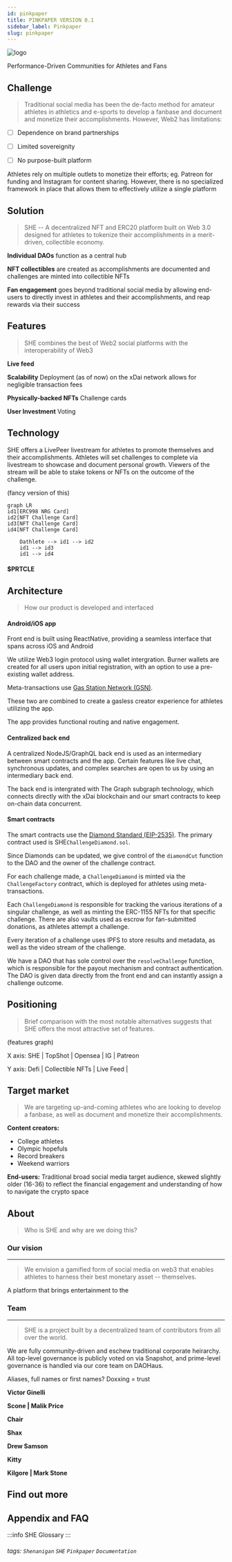 ```yaml
---
id: pinkpaper
title: PINKPAPER VERSION 0.1
sidebar_label: Pinkpaper
slug: pinkpaper
---
```


![logo](https://i.imgur.com/mKeBfHq.png)


Performance-Driven Communities for Athletes and Fans

## Challenge

>Traditional social media has been the de-facto method for amateur athletes in athletics and e-sports to develop a fanbase and document and monetize their accomplishments. However, Web2 has limitations:

- [ ] Dependence on brand partnerships
- [ ] Limited sovereignity
- [ ] No purpose-built platform
        
        
Athletes rely on multiple outlets to monetize their efforts; eg. Patreon for funding and Instagram for content sharing. However, there is no specialized framework in place that allows them to effectively utilize a single platform 


Solution
---
>SHE --  A decentralized NFT and ERC20 platform built on Web 3.0 designed for athletes to tokenize their accomplishments in a merit-driven, collectible economy. 

**Individual DAOs** function as a central hub

**NFT collectibles** are created as accomplishments are documented and challenges are minted into collectible NFTs

**Fan engagement** goes beyond traditional social media by allowing end-users to directly invest in athletes and their accomplishments, and reap rewards via their success


Features
---
>SHE combines the best of Web2 social platforms with the interoperability of Web3

**Live feed**

**Scalability**
Deployment (as of now) on the xDai network allows for negligible transaction fees 

**Physically-backed NFTs**
Challenge cards

**User Investment**
Voting



Technology
---


SHE offers a LivePeer livestream for athletes to promote themselves and their accomplishments. Athletes will set challenges to complete via livestream to showcase and document personal growth. Viewers of the stream will be able to stake tokens or NFTs on the outcome of the challenge.

(fancy version of this)
```mermaid
graph LR
id1[ERC998 NRG Card]
id2[NFT Challenge Card]
id3[NFT Challenge Card]
id4[NFT Challenge Card]

    Dathlete --> id1 --> id2
    id1 --> id3
    id1 --> id4

```

#### $PRTCLE


Architecture
---
>How our product is developed and interfaced

#### Android/iOS app
Front end is built using ReactNative, providing a seamless interface that spans across iOS and Android

We utilize Web3 login protocol using wallet intergration. Burner wallets are created for all users upon initial registration, with an option to use a pre-existing wallet address. 

Meta-transactions use [Gas Station Network (GSN)]([https://](https://docs.opengsn.org/)).

These two are combined to create a gasless creator experience for athletes utilizing the app.

The app provides functional routing and native engagement. 


#### Centralized back end

A centralized NodeJS/GraphQL back end is used as an intermediary between smart contracts and the app. Certain features like live chat, synchronous updates, and complex searches are open to us by using an intermediary back end.

The back end is intergrated with The Graph subgraph technology, which connects directly with the xDai blockchain and our smart contracts to keep on-chain data concurrent.


#### Smart contracts

The smart contracts use the [Diamond Standard (EIP-2535)](https://eips.ethereum.org/EIPS/eip-2535). The primary contract used is  SHE`ChallengeDiamond.sol`.

Since Diamonds can be updated, we give control of the `diamondCut` function to the DAO and the owner of the challenge contract.

For each challenge made, a `ChallengeDiamond` is minted via the `ChallengeFactory` contract, which is deployed for athletes using meta-transactions.

Each `ChallengeDiamond` is responsible for tracking the various iterations of a singular challenge, as well as minting the ERC-1155 NFTs for that specific challenge. There are also vaults used as escrow for fan-submitted donations, as athletes attempt a challenge.

Every iteration of a challenge uses IPFS to store results and metadata, as well as the video stream of the challenge.

We have a DAO that has sole control over the `resolveChallenge` function, which is responsible for the payout mechanism and contract authentication. The DAO is given data directly from the front end and can instantly assign a challenge outcome.


Positioning
---
>Brief comparison with the most notable alternatives suggests that SHE offers the most attractive set of features.

(features graph)

X axis: SHE | TopShot | Opensea | IG | Patreon

Y axis: Defi | Collectible NFTs | Live Feed | 



Target market
---
>We are targeting up-and-coming athletes who are looking to develop a fanbase, as well as document and monetize their accomplishments.

**Content creators:** 
* College athletes
* Olympic hopefuls
* Record breakers
* Weekend warriors

**End-users:** 
Traditional broad social media target audience, skewed slightly older (16-36) to reflect the financial engagement and understanding of how to navigate the crypto space

About
---
>Who is SHE and why are we doing this?

### Our vision
---

>We envision a gamified form of social media on web3 that  enables athletes to harness their best monetary asset -- themselves.

A platform that brings entertainment to the 



### Team
---
>SHE is a project built by a decentralized team of contributors from all over the world.

We are fully community-driven and eschew traditional corporate heirarchy. All top-level governance is publicly voted on via Snapshot, and prime-level governance is handled via our core team on DAOHaus.



Aliases, full names or first names? Doxxing = trust


**Victor Ginelli** 

**Scone | Malik Price**

**Chair**

**Shax**

**Drew Samson**

**Kitty**

**Kilgore | Mark Stone**



Find out more
---


## Appendix and FAQ

:::info
SHE Glossary
:::

###### tags: `Shenanigan` `SHE` `Pinkpaper` `Documentation`
